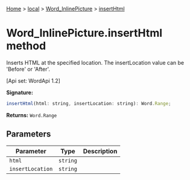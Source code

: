 [Home](./index) &gt; [local](local.md) &gt; [Word\_InlinePicture](local.word_inlinepicture.md) &gt; [insertHtml](local.word_inlinepicture.inserthtml.md)

# Word\_InlinePicture.insertHtml method

Inserts HTML at the specified location. The insertLocation value can be 'Before' or 'After'. 

 \[Api set: WordApi 1.2\]

**Signature:**
```javascript
insertHtml(html: string, insertLocation: string): Word.Range;
```
**Returns:** `Word.Range`

## Parameters

|  Parameter | Type | Description |
|  --- | --- | --- |
|  `html` | `string` |  |
|  `insertLocation` | `string` |  |

